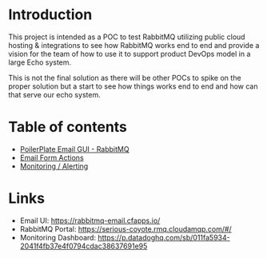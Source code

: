 # Introduction
This project is intended as a POC to test RabbitMQ utilizing public cloud hosting & integrations to see how RabbitMQ works end to end and provide a vision for the team of how to use it to support product DevOps model in a large Echo system.

This is not the final solution as there will be other POCs to spike on the proper solution but a start to see how things works end to end and how can that serve our echo system.

# Table of contents
* [PoilerPlate Email GUI - RabbitMQ](poilerplate-email-gui-rabbitmq.md)
* [Email Form Actions](email-form-actions.md)
* [Monitoring / Alerting](monitoring-alerting.md)

# Links
* Email UI: https://rabbitmq-email.cfapps.io/
* RabbitMQ Portal: https://serious-coyote.rmq.cloudamqp.com/#/
* Monitoring Dashboard: https://p.datadoghq.com/sb/011fa5934-2041f4fb37e4f0794cdac38637691e95

